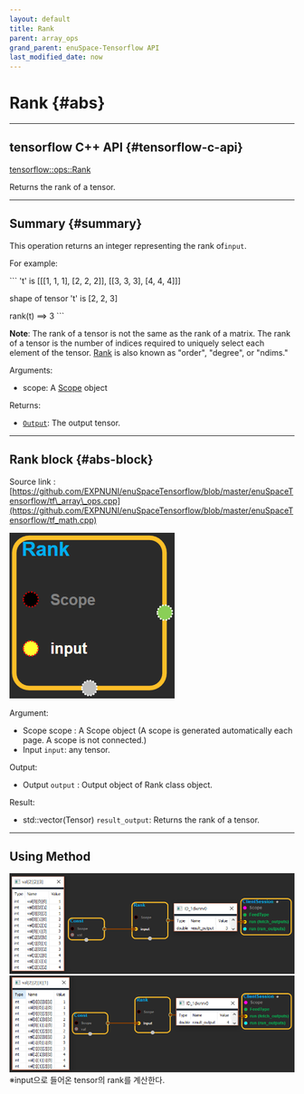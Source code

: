 ```yaml
--- 
layout: default 
title: Rank 
parent: array_ops 
grand_parent: enuSpace-Tensorflow API 
last_modified_date: now 
--- 
```


# Rank {#abs}

---

## tensorflow C++ API {#tensorflow-c-api}

[tensorflow::ops::Rank](https://www.tensorflow.org/api_docs/cc/class/tensorflow/ops/rank.html)

Returns the rank of a tensor.

---

## Summary {#summary}

This operation returns an integer representing the rank of`input`.

For example:

\`\`\` 't' is \[\[\[1, 1, 1\], \[2, 2, 2\]\], \[\[3, 3, 3\], \[4, 4, 4\]\]\]

shape of tensor 't' is \[2, 2, 3\]

rank\(t\) ==&gt; 3 \`\`\`

**Note**: The rank of a tensor is not the same as the rank of a matrix. The rank of a tensor is the number of indices required to uniquely select each element of the tensor. [Rank](https://www.tensorflow.org/api_docs/cc/class/tensorflow/ops/rank.html#classtensorflow_1_1ops_1_1_rank) is also known as "order", "degree", or "ndims."

Arguments:

* scope: A [Scope](https://www.tensorflow.org/api_docs/cc/class/tensorflow/scope.html#classtensorflow_1_1_scope) object

Returns:

* [`Output`](https://www.tensorflow.org/api_docs/cc/class/tensorflow/output.html#classtensorflow_1_1_output): The output tensor.

---

## Rank block {#abs-block}

Source link :[https://github.com/EXPNUNI/enuSpaceTensorflow/blob/master/enuSpaceTensorflow/tf\_array\_ops.cpp](https://github.com/EXPNUNI/enuSpaceTensorflow/blob/master/enuSpaceTensorflow/tf_math.cpp)

![](./assets/array_ops/rank1.png)

Argument:

* Scope scope : A Scope object \(A scope is generated automatically each page. A scope is not connected.\)
* Input `input`: any tensor.

Output:

* Output `output` : Output object of Rank class object.

Result:

* std::vector\(Tensor\) `result_output`: Returns the rank of a tensor.

---

## Using Method

![](./assets/array_ops/rank2.png)![](./assets/array_ops/rank3.png)※input으로 들어온 tensor의 rank를 계산한다.



